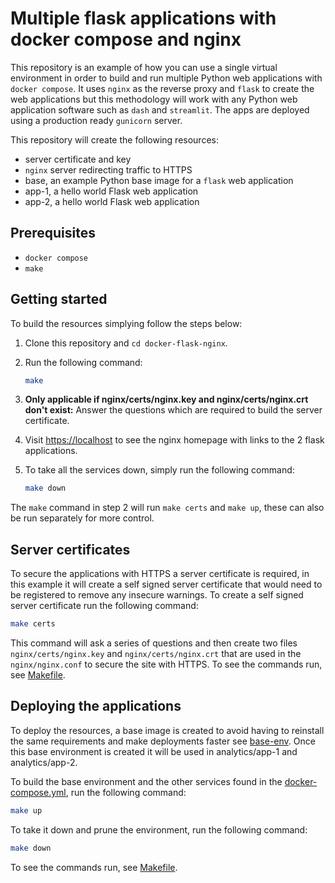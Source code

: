 # Multiple flask applications with docker compose and nginx

This repository is an example of how you can use a single virtual environment in
order to build and run multiple Python web applications with `docker compose`.
It uses `nginx` as the reverse proxy and `flask` to create the web applications
but this methodology will work with any Python web application software such as
`dash` and `streamlit`. The apps are deployed using a production ready
`gunicorn` server.

This repository will create the following resources:

- server certificate and key
- `nginx` server redirecting traffic to HTTPS
- base, an example Python base image for a `flask` web application
- app-1, a hello world Flask web application
- app-2, a hello world Flask web application

## Prerequisites

- `docker compose`
- `make`

## Getting started

To build the resources simplying follow the steps below:

1. Clone this repository and `cd docker-flask-nginx`.
2. Run the following command:

    ```bash
    make
    ```

3. **Only applicable if nginx/certs/nginx.key and nginx/certs/nginx.crt don't
   exist:** Answer the questions which are required to build the server
   certificate.
4. Visit <https://localhost> to see the nginx homepage with links to the 2 flask
   applications.
5. To take all the services down, simply run the following command:

    ```bash
    make down
    ```

The `make` command in step 2 will run `make certs` and `make up`, these can also
be run separately for more control.

## Server certificates

To secure the applications with HTTPS a server certificate is required, in this
example it will create a self signed server certificate that would need to be
registered to remove any insecure warnings. To create a self signed server
certificate run the following command:

```bash
make certs
```

This command will ask a series of questions and then create two files
`nginx/certs/nginx.key` and `nginx/certs/nginx.crt` that are used in the
`nginx/nginx.conf` to secure the site with HTTPS. To see the commands run, see
[Makefile](./Makefile).

## Deploying the applications

To deploy the resources, a base image is created to avoid having to reinstall
the same requirements and make deployments faster see
[base-env](./config/base-env/). Once this base environment is created it will be
used in analytics/app-1 and analytics/app-2.

To build the base environment and the other services found in the
[docker-compose.yml](docker-compose.yml), run the following command:

```bash
make up
```

To take it down and prune the environment, run the following command:

```bash
make down
```

To see the commands run, see [Makefile](./Makefile).
